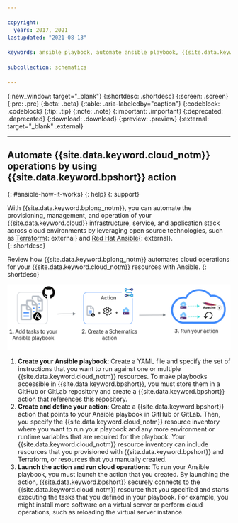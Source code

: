```yaml
---

copyright:
  years: 2017, 2021
lastupdated: "2021-08-13"

keywords: ansible playbook, automate ansible playbook, {{site.data.keyword.cloud_notm}}

subcollection: schematics

---
```

{:new_window: target="_blank"}
{:shortdesc: .shortdesc}
{:screen: .screen}
{:pre: .pre}
{:beta: .beta}
{:table: .aria-labeledby="caption"} 
{:codeblock: .codeblock}
{:tip: .tip}
{:note: .note}
{:important: .important}
{:deprecated: .deprecated}
{:download: .download}
{:preview: .preview}
{:external: target="_blank" .external}

---

## Automate {{site.data.keyword.cloud_notm}} operations by using {{site.data.keyword.bpshort}} action
{: #ansible-how-it-works}
{: help}
{: support}


With {{site.data.keyword.bplong_notm}}, you can automate the provisioning, management, and operation of your {{site.data.keyword.cloud}} infrastructure, service, and application stack across cloud environments by leveraging open source technologies, such as [Terraform](https://www.terraform.io/){: external} and [Red Hat Ansible](https://www.ansible.com/){: external}.  
{: shortdesc}

Review how {{site.data.keyword.bplong_notm}} automates cloud operations for your {{site.data.keyword.cloud_notm}} resources with Ansible. 
{: shortdesc}

<img src="images/ansible_flow.png" alt="Automating cloud operations for {{site.data.keyword.cloud_notm}} resources" width="600" style="width: 600px; border-style: none"/>

1. **Create your Ansible playbook**: Create a YAML file and specify the set of instructions that you want to run against one or multiple {{site.data.keyword.cloud_notm}} resources. To make playbooks accessible in {{site.data.keyword.bpshort}}, you must store them in a GitHub or GitLab repository and create a {{site.data.keyword.bpshort}} action that references this repository. 
2. **Create and define your action**: Create a {{site.data.keyword.bpshort}} action that points to your Ansible playbook in GitHub or GitLab. Then, you specify the {{site.data.keyword.cloud_notm}} resource inventory where you want to run your playbook and any more environment or runtime variables that are required for the playbook. Your {{site.data.keyword.cloud_notm}} resource inventory can include resources that you provisioned with {{site.data.keyword.bpshort}} and Terraform, or resources that you manually created. 
3. **Launch the action and run cloud operations**: To run your Ansible playbook, you must launch the action that you created. By launching the action, {{site.data.keyword.bpshort}} securely connects to the {{site.data.keyword.cloud_notm}} resource that you specified and starts executing the tasks that you defined in your playbook. For example, you might install more software on a virtual server or perform cloud operations, such as reloading the virtual server instance.




